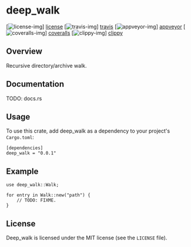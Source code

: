 # deep_walk

[![license-img][]] [license]
[![travis-img][]] [travis]
[![appveyor-img][]] [appveyor]
[![coveralls-img][]] [coveralls]
[![clippy-img][]] [clippy]

## Overview

Recursive directory/archive walk.

## Documentation

TODO: docs.rs

## Usage

To use this crate, add deep_walk as a dependency to your project's `Cargo.toml`:

```
[dependencies]
deep_walk = "0.0.1"
```

## Example

```rust,no_run
use deep_walk::Walk;

for entry in Walk::new("path") {
    // TODO: FIXME.
}
```

## License

Deep_walk is licensed under the MIT license (see the `LICENSE` file).

[license-img]: http://img.shields.io/badge/license-MIT-blue.svg
[license]: https://github.com/DarkEld3r/rrthozopsi/blob/master/LICENSE
[travis-img]: https://travis-ci.org/DarkEld3r/rrthozopsi.png?branch=master
[travis]: https://travis-ci.org/DarkEld3r/rrthozopsi
[appveyor-img]: https://ci.appveyor.com/api/projects/status/tso08ghhxgvt8fv0/branch/master?svg=true
[appveyor]: https://ci.appveyor.com/project/DarkEld3r/rrthozopsi
[coveralls-img]: https://coveralls.io/repos/DarkEld3r/rrthozopsi/badge.svg?branch=master&service=github
[coveralls]: https://coveralls.io/github/DarkEld3r/rrthozopsi?branch=master
[clippy-img]: http://clippy.bashy.io/github/DarkEld3r/rrthozopsi/master/badge.svg
[clippy]: http://clippy.bashy.io/github/DarkEld3r/rrthozopsi/master/log
